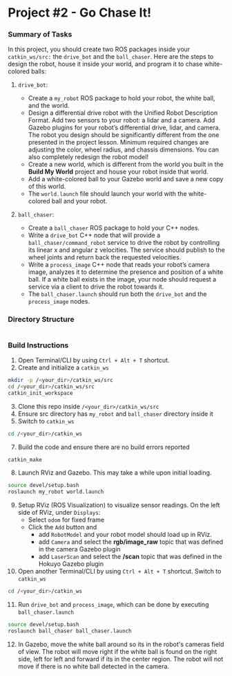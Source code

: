 # Project #2 - Go Chase It!

### Summary of Tasks
In this project, you should create two ROS packages inside your `catkin_ws/src:` the `drive_bot` and the `ball_chaser`. Here are the steps to design the robot, house it inside your world, and program it to chase white-colored balls:
1. `drive_bot`:
	- Create a `my_robot` ROS package to hold your robot, the white ball, and the world.
	- Design a differential drive robot with the Unified Robot Description Format. Add two sensors to your robot: a lidar and a camera. Add Gazebo plugins for your robot’s differential drive, lidar, and camera. The robot you design should be significantly different from the one presented in the project lesson. Minimum required changes are adjusting the color, wheel radius, and chassis dimensions. You can also completely redesign the robot model!
	- Create a new world, which is different from the world you built in the <b>Build My World</b> project and house your robot inside that world.
	- Add a white-colored ball to your Gazebo world and save a new copy of this world.
	- The `world.launch` file should launch your world with the white-colored ball and your robot.

2. `ball_chaser`:
	- Create a `ball_chaser` ROS package to hold your C++ nodes.
	- Write a `drive_bot` C++ node that will provide a `ball_chaser/command_robot` service to drive the robot by controlling its linear x and angular z velocities. The service should publish to the wheel joints and return back the requested velocities.
	- Write a `process_image` C++ node that reads your robot’s camera image, analyzes it to determine the presence and position of a white ball. If a white ball exists in the image, your node should request a service via a client to drive the robot towards it.
	- The `ball_chaser.launch` should run both the `drive_bot` and the `process_image` nodes.

### Directory Structure
```bash

```

### Build Instructions
1. Open Terminal/CLI by using `Ctrl + Alt + T` shortcut.
2. Create and initialize a `catkin_ws`
```bash
mkdir -p /<your_dir>/catkin_ws/src
cd /<your_dir>/catkin_ws/src
catkin_init_workspace
```
3. Clone this repo inside `/<your_dir>/catkin_ws/src`
5. Ensure src directory has `my_robot` and `ball_chaser` directory inside it
6. Switch to `catkin_ws`
```bash
cd /<your_dir>/catkin_ws
```
7. Build the code and ensure there are no build errors reported
```bash
catkin_make
```
8. Launch RViz and Gazebo. This may take a while upon initial loading.
```bash
source devel/setup.bash
roslaunch my_robot world.launch
```
9. Setup RViz (ROS Visualization) to visualize sensor readings. On the left side of RViz, under `Displays`:
	- Select `odom` for fixed frame
	- Click the `Add` button and
		- add `RobotModel` and your robot model should load up in RViz.
		- add `Camera` and select the <b>rgb/image_raw</b> topic that was defined in the camera Gazebo plugin
		- add `LaserScan` and select the <b>/scan</b> topic that was defined in the Hokuyo Gazebo plugin
10. Open another Terminal/CLI by using `Ctrl + Alt + T` shortcut.
Switch to `catkin_ws`
```bash
cd /<your_dir>/catkin_ws
```
11. Run `drive_bot` and `process_image`, which can be done by executing `ball_chaser.launch`
```bash
source devel/setup.bash
roslaunch ball_chaser ball_chaser.launch
```
12. In Gazebo, move the white ball around so its in the robot's cameras field of view. The robot will move right if the white ball is found on the right side, left for left and forward if its in the center region. The robot will not move if there is no white ball detected in the camera.